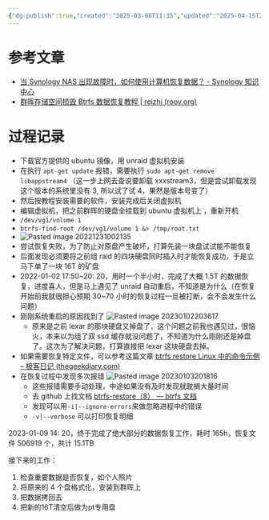 ```yaml
---
{"dg-publish":true,"created":"2025-03-08T11:35","updated":"2025-04-15T22:25","permalink":"/105-极客/黑群晖意外移除SSD读写缓存后开机，导致raid1存储空间损毁的挽救记录/","dgPassFrontmatter":true,"noteIcon":""}
---
```




# 参考文章
- [当 Synology NAS 出现故障时，如何使用计算机恢复数据？ - Synology 知识中心](https://kb.synology.cn/zh-cn/DSM/tutorial/How_can_I_recover_data_from_my_DiskStation_using_a_PC)
- [群晖存储空间损毁 Btrfs 数据恢复教程 | reizhi (roov.org)](https://roov.org/2017/11/btrfs-repair/)

# 过程记录

- 下载官方提供的 ubuntu 镜像，用 unraid 虚拟机安装 
- 在执行 `apt-get update` 报错，需要执行 `sudo apt-get remove libappstream4` （这一步上网去查说要卸载 xxxstream3，但是尝试卸载发现这个版本的系统里没有 3, 所以试了试 4，果然是版本号变了）
- 然后按教程安装需要的软件，安装完成后关闭虚拟机 
- 编辑虚拟机，把之前群晖的硬盘全挂载到 ubuntu 虚拟机上 ，重新开机
- `/dev/vg1/volume 1`
- `btrfs-find-root /dev/vg1/volume 1 &> /tmp/root.txt`
- ![Pasted image 20221231002135](http://save.qudange.top/pic/2023/03/5b81a3d8d7c846128f6915a409605d34.png)
- 尝试恢复失败，为了防止对原盘产生破坏，打算先装一块盘试试能不能恢复
- 后面发现必须要将之前组 raid 的四块硬盘同时插入时才能恢复成功，于是立马下单了一块 16T 的矿盘
- 2022-01-02 17:50~20: 20，用时一个半小时，完成了大概 1.5T 的数据恢复，进度喜人，但是马上遇见了 unraid 自动重启，不知道是为什么（在恢复开始前我就很担心预期 30~70 小时的恢复过程一旦被打断，会不会发生什么问题）
- 刚刚系统重启的原因找到了 ![Pasted image 20230102203617](http://save.qudange.top/pic/2023/03/818f9be6ee363b1c85d39a827574b239.png)
	- 原来是之前 lexar 的那块硬盘又掉盘了，这个问题之前我也遇见过，很恼火，本来以为组了双 ssd 缓存就没问题了，不知道为什么刚刚还是掉盘了。这次为了解决问题，打算直接把 lexar 这块硬盘去掉。
- 如果需要恢复特定文件，可以参考这篇文章 [btrfs restore Linux 中的命令示例 – 极客日记 (thegeekdiary.com)](https://www.thegeekdiary.com/btrfs-restore-command-examples-in-linux/#:~:text=The%20btrfs%20restore%20command%20is%20a%20command-line%20utility,time%20and%20then%20restore%20it%20later%20if%20needed.)
- 在恢复过程中发现多次报错 ![Pasted image 20230103201816](http://save.qudange.top/pic/2023/03/56804341f93189b6b3a51639009dedf8.png)
	- 这些报错需要手动处理，中途如果没有及时发现就耽搁大量时间 
	- 去 github 上找文档 [btrfs-restore（8） — btrfs 文档](https://btrfs.readthedocs.io/en/latest/btrfs-restore.html)
	- 发现可以用`-i|--ignore-errors`来做忽略进程中的错误
	- `-v|--verbose` 可以打印恢复明细


2023-01-09 14: 20，终于完成了绝大部分的数据恢复工作，耗时 165h，恢复文件 506919 个，共计 15.1TB

接下来的工作：
1. 检查重要数据是否恢复，如个人照片
2. 将原来的 4 个盘格式化，安装到群晖上
3. 把数据拷回去
4. 把新的16T清空后做为pt专用盘
